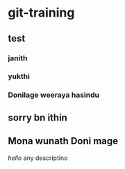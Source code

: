 # git-training
## test
### janith
### yukthi
### Donilage weeraya hasindu
## sorry bn ithin 
## Mona wunath Doni mage 

_hello_
any descriptino
